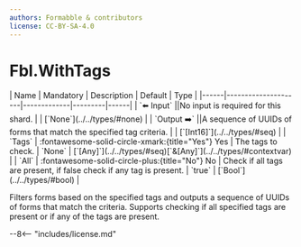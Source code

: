 ```yaml
---
authors: Formabble & contributors
license: CC-BY-SA-4.0
---
```



# Fbl.WithTags

<div class="sh-parameters" markdown="1">
| Name | Mandatory | Description | Default | Type |
|------|---------------------|-------------|---------|------|
| `⬅️ Input` ||No input is required for this shard. | | [`None`](../../types/#none) |
| `Output ➡️` ||A sequence of UUIDs of forms that match the specified tag criteria. | | [`[Int16]`](../../types/#seq) |
| `Tags` | :fontawesome-solid-circle-xmark:{title="Yes"} Yes  | The tags to check. | `None` | [`[Any]`](../../types/#seq)[`&[Any]`](../../types/#contextvar) |
| `All` | :fontawesome-solid-circle-plus:{title="No"} No  | Check if all tags are present, if false check if any tag is present. | `true` | [`Bool`](../../types/#bool) |

</div>

Filters forms based on the specified tags and outputs a sequence of UUIDs of forms that match the criteria. Supports checking if all specified tags are present or if any of the tags are present.

--8<-- "includes/license.md"

